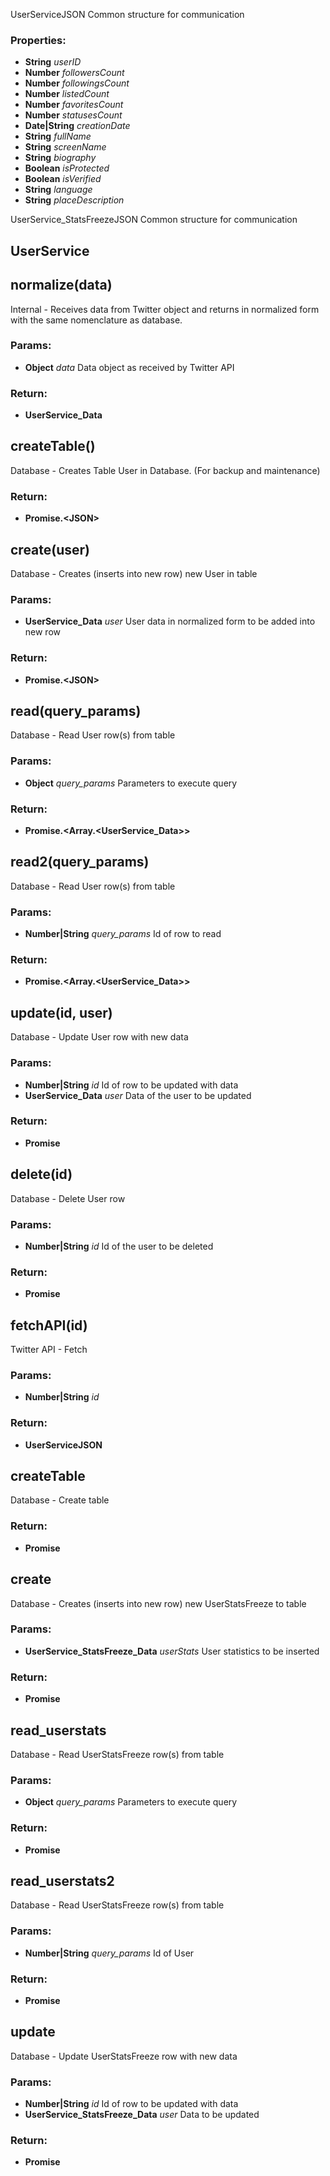 

<!-- Start Services/UserService.js -->

UserServiceJSON Common structure for communication

### Properties:

* **String** *userID* 
* **Number** *followersCount* 
* **Number** *followingsCount* 
* **Number** *listedCount* 
* **Number** *favoritesCount* 
* **Number** *statusesCount* 
* **Date|String** *creationDate* 
* **String** *fullName* 
* **String** *screenName* 
* **String** *biography* 
* **Boolean** *isProtected* 
* **Boolean** *isVerified* 
* **String** *language* 
* **String** *placeDescription* 

UserService_StatsFreezeJSON Common structure for communication

## UserService

## normalize(data)

Internal - Receives data from  Twitter object and returns in normalized form with the same nomenclature as database.

### Params:

* **Object** *data* Data object as received by Twitter API

### Return:

* **UserService_Data** 

## createTable()

Database - Creates Table User in Database. (For backup and maintenance)

### Return:

* **Promise.\<JSON>** 

## create(user)

Database - Creates (inserts into new row) new User in table

### Params:

* **UserService_Data** *user* User data in normalized form to be added into new row

### Return:

* **Promise.\<JSON>** 

## read(query_params)

Database - Read User row(s) from table

### Params:

* **Object** *query_params* Parameters to execute query

### Return:

* **Promise.\<Array.<UserService_Data>>** 

## read2(query_params)

Database - Read User row(s) from table

### Params:

* **Number|String** *query_params* Id of row to read

### Return:

* **Promise.\<Array.<UserService_Data>>** 

## update(id, user)

Database - Update User row with new data 

### Params:

* **Number|String** *id* Id of row to be updated with data
* **UserService_Data** *user* Data of the user to be updated

### Return:

* **Promise** 

## delete(id)

Database - Delete User row

### Params:

* **Number|String** *id* Id of the user to be deleted

### Return:

* **Promise** 

## fetchAPI(id)

Twitter API - Fetch 

### Params:

* **Number|String** *id* 

### Return:

* **UserServiceJSON** 

## createTable

Database - Create table

### Return:

* **Promise** 

## create

Database - Creates (inserts into new row) new UserStatsFreeze to table

### Params:

* **UserService_StatsFreeze_Data** *userStats* User statistics to be inserted

### Return:

* **Promise** 

## read_userstats

Database - Read UserStatsFreeze row(s) from table

### Params:

* **Object** *query_params* Parameters to execute query

### Return:

* **Promise** 

## read_userstats2

Database - Read UserStatsFreeze row(s) from table

### Params:

* **Number|String** *query_params* Id of User

### Return:

* **Promise** 

## update

Database - Update UserStatsFreeze row with new data 

### Params:

* **Number|String** *id* Id of row to be updated with data
* **UserService_StatsFreeze_Data** *user* Data to be updated

### Return:

* **Promise** 

<!-- End Services/UserService.js -->

